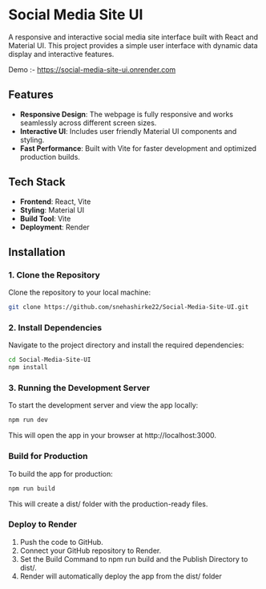 # Social Media Site UI

A responsive and interactive social media site interface built with React and Material UI. This project provides a simple user interface with dynamic data display and interactive features.

Demo :- https://social-media-site-ui.onrender.com
## Features
- **Responsive Design**: The webpage is fully responsive and works seamlessly across different screen sizes.
- **Interactive UI**: Includes user friendly Material UI components and styling.
- **Fast Performance**: Built with Vite for faster development and optimized production builds.

## Tech Stack
- **Frontend**: React, Vite
- **Styling**: Material UI 
- **Build Tool**: Vite
- **Deployment**: Render

## Installation

### 1. Clone the Repository
Clone the repository to your local machine:
```bash
git clone https://github.com/snehashirke22/Social-Media-Site-UI.git
```

### 2. Install Dependencies
Navigate to the project directory and install the required dependencies:
```bash
cd Social-Media-Site-UI
npm install
```

### 3. Running the Development Server
To start the development server and view the app locally:
```bash
npm run dev
```
This will open the app in your browser at http://localhost:3000.

### Build for Production
To build the app for production:
```bash
npm run build
```
This will create a dist/ folder with the production-ready files.

### Deploy to Render
1. Push the code to GitHub.
2. Connect your GitHub repository to Render.
3. Set the Build Command to npm run build and the Publish Directory to dist/.
4. Render will automatically deploy the app from the dist/ folder
